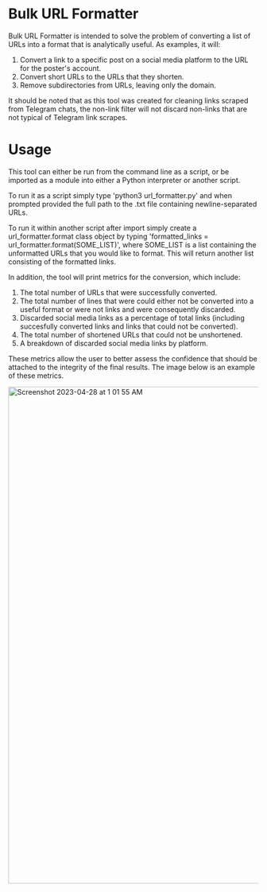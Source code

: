 # Bulk URL Formatter
Bulk URL Formatter is intended to solve the problem of converting a list of URLs into a format that is analytically useful. As examples, it will: 
1) Convert a link to a specific post on a social media platform to the URL for the poster's account.
2) Convert short URLs to the URLs that they shorten.
3) Remove subdirectories from URLs, leaving only the domain.

It should be noted that as this tool was created for cleaning links scraped from Telegram chats, the non-link filter will not discard non-links that are not typical of Telegram link scrapes.

# Usage
This tool can either be run from the command line as a script, or be imported as a module into either a Python interpreter or another script. 

To run it as a script simply type 'python3 url_formatter.py' and when prompted provided the full path to the .txt file containing newline-separated URLs.

To run it within another script after import simply create a url_formatter.format class object by typing 'formatted_links = url_formatter.format(SOME_LIST)', where SOME_LIST is a list containing the unformatted URLs that you would like to format. This will return another list consisting of the formatted links.

In addition, the tool will print metrics for the conversion, which include: 

1) The total number of URLs that were successfully converted.
2) The total number of lines that were could either not be converted into a useful format or were not links and were consequently discarded.
3) Discarded social media links as a percentage of total links (including succesfully converted links and links that could not be converted).
4) The total number of shortened URLs that could not be unshortened.
5) A breakdown of discarded social media links by platform.

These metrics allow the user to better assess the confidence that should be attached to the integrity of the final results. The image below is an example of these metrics.

<img width="999" alt="Screenshot 2023-04-28 at 1 01 55 AM" src="https://user-images.githubusercontent.com/110642777/235058409-150d9a16-5edc-4f19-a9d2-4cc62cb38762.png">

